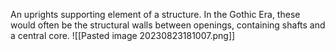 An uprights supporting element of a structure. In the Gothic Era, these would often be the structural walls between openings, containing shafts and a central core. 
![[Pasted image 20230823181007.png]]
